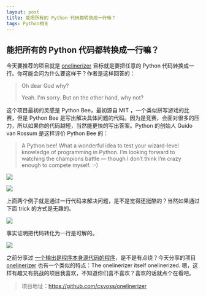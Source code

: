 ```yaml
---
layout: post
title: 能把所有的 Python 代码都转换成一行嘛？
tags: Python相关
---
```


## 能把所有的 Python 代码都转换成一行嘛？

今天要推荐的项目就是 [onelinerizer](https://github.com/csvoss/onelinerizer) 目标就是要把任意的 Python 代码转换成一行。你可能会问为什么要这样干？作者是这样回答的：

> Oh dear God why?
>
> Yeah. I'm sorry. But on the other hand, why not?

这个项目最初的灵感是 Python Bee，最初源自 MIT ，一个类似拼写游戏的比赛，但是 Python Bee 是写出解决具体问题的代码。因为是竞赛，会面对很多的压力，所以如果你的代码越短，当然能更快的写出答案。Python 的创始人 Guido van Rossum 是这样评价 Python Bee 的：

> A Python bee! What a wonderful idea to test your wizard-level knowledge of programming in Python. I’m looking forward to watching the champions battle — though I don’t think I’m crazy enough to compete myself. :-)



![](https://7465-test-3c9b5e-1258459492.tcb.qcloud.la/GitHub%E7%B2%BE%E9%80%89/oneline_list_comrehesion.png)

![](https://7465-test-3c9b5e-1258459492.tcb.qcloud.la/GitHub%E7%B2%BE%E9%80%89/oneline_pi.png)

上面两个例子就是通过一行代码来解决问题，是不是觉得还挺酷的？当然如果通过下面 trick 的方式是无趣的。

![](https://7465-test-3c9b5e-1258459492.tcb.qcloud.la/GitHub%E7%B2%BE%E9%80%89/oneline_nofun.png)

事实证明把代码转化为一行是可解的。

![](https://7465-test-3c9b5e-1258459492.tcb.qcloud.la/GitHub%E7%B2%BE%E9%80%89/oneline_challdge.png)

之前分享过 [一个输出是程序本身源代码的程序](https://mp.weixin.qq.com/s?__biz=MzA3MzE4ODY0Mg==&mid=2455983781&idx=1&sn=0c78039a0430276da539bfcc0602f2d3&chksm=888522e8bff2abfe9fc4755722e7290cb92e53e4c36f87f3f2ca2fccf4ca7a73ef60ff5da7e7&token=352633523&lang=zh_CN#rd)，是不是有点绕？今天分享的项目 [onelinerizer](https://github.com/csvoss/onelinerizer) 也有一个类似的特点：The onelinerizer itself onelinerized. 嗯，这样有趣又有挑战的项目我喜欢，不知道你们喜不喜欢？喜欢的话就点个在看吧。



> 项目地址：https://github.com/csvoss/onelinerizer
